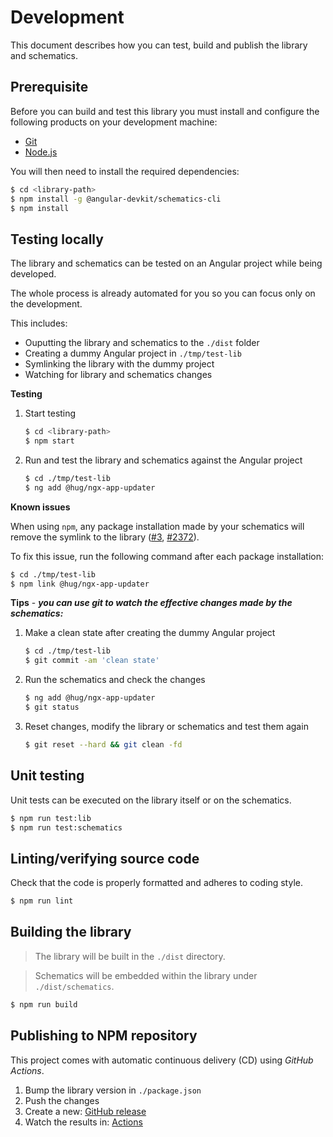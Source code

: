 # Development

This document describes how you can test, build and publish the library and schematics.

## Prerequisite

Before you can build and test this library you must install and configure the following products on your development machine:

* [Git][git]
* [Node.js][nodejs]

You will then need to install the required dependencies:

```sh
$ cd <library-path>
$ npm install -g @angular-devkit/schematics-cli
$ npm install
```

## Testing locally

The library and schematics can be tested on an Angular project while being developed.

The whole process is already automated for you so you can focus only on the development.

This includes:

* Ouputting the library and schematics to the `./dist` folder
* Creating a dummy Angular project in `./tmp/test-lib`
* Symlinking the library with the dummy project
* Watching for library and schematics changes

**Testing**

1. Start testing

   ```sh
   $ cd <library-path>
   $ npm start
   ```

2. Run and test the library and schematics against the Angular project

   ```sh
   $ cd ./tmp/test-lib
   $ ng add @hug/ngx-app-updater
   ```

**Known issues**

When using `npm`, any package installation made by your schematics will remove the symlink to the library ([#3](https://github.com/npm/rfcs/pull/3), [#2372](https://github.com/npm/cli/issues/2372)).

To fix this issue, run the following command after each package installation:

   ```sh
   $ cd ./tmp/test-lib
   $ npm link @hug/ngx-app-updater
   ```

**Tips** - ***you can use git to watch the effective changes made by the schematics:***

1. Make a clean state after creating the dummy Angular project

   ```sh
   $ cd ./tmp/test-lib
   $ git commit -am 'clean state'
   ```

2. Run the schematics and check the changes

   ```sh
   $ ng add @hug/ngx-app-updater
   $ git status
   ```

3. Reset changes, modify the library or schematics and test them again

   ```sh
   $ git reset --hard && git clean -fd
   ```

## Unit testing

Unit tests can be executed on the library itself or on the schematics.

```sh
$ npm run test:lib
$ npm run test:schematics
```

## Linting/verifying source code

Check that the code is properly formatted and adheres to coding style.

```sh
$ npm run lint
```

## Building the library

> The library will be built in the `./dist` directory.

> Schematics will be embedded within the library under `./dist/schematics`.

```sh
$ npm run build
```

## Publishing to NPM repository

This project comes with automatic continuous delivery (CD) using *GitHub Actions*.

1. Bump the library version in `./package.json`
2. Push the changes
3. Create a new: [GitHub release](https://github.com/DSI-HUG/ngx-app-updater/releases/new)
4. Watch the results in: [Actions](https://github.com/DSI-HUG/ngx-app-updater/actions)



[git]: https://git-scm.com/
[nodejs]: https://nodejs.org/
